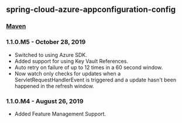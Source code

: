 ## spring-cloud-azure-appconfiguration-config

### [Maven](https://mvnrepository.com/artifact/com.microsoft.azure/spring-cloud-azure-appconfiguration-config)

### 1.1.0.M5 - October 28, 2019

* Switched to using Azure SDK.
* Added support for using Key Vault References.
* Auto retry on failure of up to 12 times in a 60 second window.
* Now watch only checks for updates when a ServletRequestHandlerEvent is triggered and a update hasn't been happened in the refresh window.

### 1.1.0.M4 - August 26, 2019

* Added Feature Management Support.
